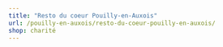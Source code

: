 ```yaml
---
title: "Resto du coeur Pouilly-en-Auxois"
url: /pouilly-en-auxois/resto-du-coeur-pouilly-en-auxois/
shop: charité
---
```

